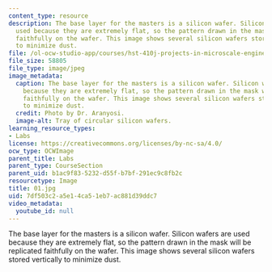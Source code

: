 ```yaml
---
content_type: resource
description: The base layer for the masters is a silicon wafer. Silicon wafers are
  used because they are extremely flat, so the pattern drawn in the mask will be replicated
  faithfully on the wafer. This image shows several silicon wafers stored vertically
  to minimize dust.
file: /ol-ocw-studio-app/courses/hst-410j-projects-in-microscale-engineering-for-the-life-sciences-spring-2007/7df503c2a5e14ca51eb7ac881d39ddc7_01.jpg
file_size: 58805
file_type: image/jpeg
image_metadata:
  caption: The base layer for the masters is a silicon wafer. Silicon wafers are used
    because they are extremely flat, so the pattern drawn in the mask will be replicated
    faithfully on the wafer. This image shows several silicon wafers stored vertically
    to minimize dust.
  credit: Photo by Dr. Aranyosi.
  image-alt: Tray of circular silicon wafers.
learning_resource_types:
- Labs
license: https://creativecommons.org/licenses/by-nc-sa/4.0/
ocw_type: OCWImage
parent_title: Labs
parent_type: CourseSection
parent_uid: b1ac9f83-5232-d55f-b7bf-291ec9c8fb2c
resourcetype: Image
title: 01.jpg
uid: 7df503c2-a5e1-4ca5-1eb7-ac881d39ddc7
video_metadata:
  youtube_id: null
---
```

The base layer for the masters is a silicon wafer. Silicon wafers are used because they are extremely flat, so the pattern drawn in the mask will be replicated faithfully on the wafer. This image shows several silicon wafers stored vertically to minimize dust.